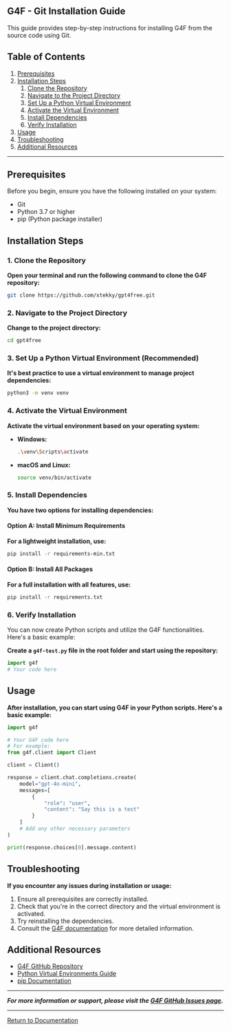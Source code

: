 ## G4F - Git Installation Guide

This guide provides step-by-step instructions for installing G4F from the source code using Git.


## Table of Contents

1. [Prerequisites](#prerequisites)
2. [Installation Steps](#installation-steps)
   1. [Clone the Repository](#1-clone-the-repository)
   2. [Navigate to the Project Directory](#2-navigate-to-the-project-directory)
   3. [Set Up a Python Virtual Environment](#3-set-up-a-python-virtual-environment-recommended)
   4. [Activate the Virtual Environment](#4-activate-the-virtual-environment)
   5. [Install Dependencies](#5-install-dependencies)
   6. [Verify Installation](#6-verify-installation)
3. [Usage](#usage)
4. [Troubleshooting](#troubleshooting)
5. [Additional Resources](#additional-resources)

---

## Prerequisites

Before you begin, ensure you have the following installed on your system:
- Git
- Python 3.7 or higher
- pip (Python package installer)

## Installation Steps

### 1. Clone the Repository
**Open your terminal and run the following command to clone the G4F repository:**
```bash
git clone https://github.com/xtekky/gpt4free.git
```

### 2. Navigate to the Project Directory
**Change to the project directory:**
```bash
cd gpt4free
```

### 3. Set Up a Python Virtual Environment (Recommended)
**It's best practice to use a virtual environment to manage project dependencies:**
```bash
python3 -m venv venv
```

### 4. Activate the Virtual Environment
**Activate the virtual environment based on your operating system:**
- **Windows:**
  ```bash
  .\venv\Scripts\activate
  ```

- **macOS and Linux:**
  ```bash
  source venv/bin/activate
  ```

### 5. Install Dependencies
**You have two options for installing dependencies:**

#### Option A: Install Minimum Requirements
**For a lightweight installation, use:**
```bash
pip install -r requirements-min.txt
```

#### Option B: Install All Packages
**For a full installation with all features, use:**
```bash
pip install -r requirements.txt
```

### 6. Verify Installation
You can now create Python scripts and utilize the G4F functionalities. Here's a basic example:

**Create a `g4f-test.py` file in the root folder and start using the repository:**
```python
import g4f
# Your code here
```

## Usage
**After installation, you can start using G4F in your Python scripts. Here's a basic example:**
```python
import g4f

# Your G4F code here
# For example:
from g4f.client import Client

client = Client()

response = client.chat.completions.create(
    model="gpt-4o-mini",
    messages=[
        {
            "role": "user",
            "content": "Say this is a test"
        }
    ]
    # Add any other necessary parameters
)

print(response.choices[0].message.content)
```

## Troubleshooting
**If you encounter any issues during installation or usage:**
   1. Ensure all prerequisites are correctly installed.
   2. Check that you're in the correct directory and the virtual environment is activated.
   3. Try reinstalling the dependencies.
   4. Consult the [G4F documentation](/docs/) for more detailed information.

## Additional Resources
   - [G4F GitHub Repository](https://github.com/xtekky/gpt4free)
   - [Python Virtual Environments Guide](https://docs.python.org/3/tutorial/venv.html)
   - [pip Documentation](https://pip.pypa.io/en/stable/)

---

**_For more information or support, please visit the [G4F GitHub Issues page](https://github.com/xtekky/gpt4free/issues)._**

---

[Return to Documentation](README.md)